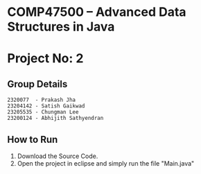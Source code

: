 # COMP47500 – Advanced Data Structures in Java
# Project No: 2

## Group Details
	2320077  - Prakash Jha
	23204142 - Satish Gaikwad
	23205535 - Chungman Lee
	23200124 - Abhijith Sathyendran 
 ## How to Run
 1. Download the Source Code.
 2. Open the project in eclipse and simply run the file "Main.java"
